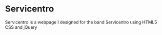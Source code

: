 Servicentro
===========

Servicentro is a webpage I designed for the band Servicentro using HTML5 CSS and jQuery

